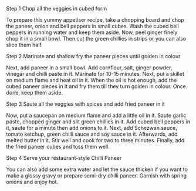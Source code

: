 Step 1 Chop all the veggies in cubed form

To prepare this yummy appetiser recipe, 
take a chopping board and chop the paneer, 
onion and bell peppers in small cubes. 
Wash the cubed bell peppers in running water and keep them aside. 
Now, peel ginger finely chop it in a small bowl. 
Then cut the green chillies in strips or you can also slice them half.


Step 2 Marinate and shallow fry the paneer pieces until golden in colour

Next, add paneer in a small bowl. 
Add cornflour, salt, ginger powder, 
vinegar and chilli paste in it. 
Marinate for 10-15 minutes. Next, 
put a skillet on medium flame and heat oil in it.
When the oil is hot enough, 
add the cubed paneer pieces in it and fry them till they turn golden in colour. 
Once done, keep them aside.


Step 3 Saute all the veggies with spices and add fried paneer in it

Now, put a saucepan on medium flame and add a little oil in it. 
Saute garlic paste, chopped ginger and slit green chillies in it. 
Add cubed bell peppers in it, saute for a minute then add onions to it. 
Next, add Schezwan sauce, tomato ketchup, green chilli sauce and soy sauce in it. 
Afterwards, add melted butter in it. Stir well and cook for two to three minutes. 
Finally, add the fried paneer cubes and toss them well.


Step 4 Serve your restaurant-style Chilli Paneer

You can also add some extra water and let the sauce thicken if you want to make a glossy gravy or prepare semi-dry chilli paneer. 
Garnish with spring onions and enjoy hot.